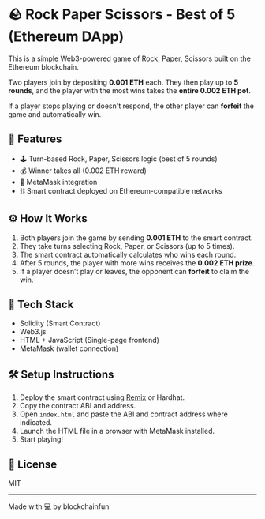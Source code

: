 # 🪨 Rock Paper Scissors - Best of 5 (Ethereum DApp)

This is a simple Web3-powered game of Rock, Paper, Scissors built on the Ethereum blockchain.

Two players join by depositing **0.001 ETH** each. They then play up to **5 rounds**, and the player with the most wins takes the **entire 0.002 ETH pot**.

If a player stops playing or doesn't respond, the other player can **forfeit** the game and automatically win.

## 🚀 Features

- 🕹️ Turn-based Rock, Paper, Scissors logic (best of 5 rounds)
- 💰 Winner takes all (0.002 ETH reward)
- 👛 MetaMask integration
- ⛓️ Smart contract deployed on Ethereum-compatible networks

## ⚙️ How It Works

1. Both players join the game by sending **0.001 ETH** to the smart contract.
2. They take turns selecting Rock, Paper, or Scissors (up to 5 times).
3. The smart contract automatically calculates who wins each round.
4. After 5 rounds, the player with more wins receives the **0.002 ETH prize**.
5. If a player doesn’t play or leaves, the opponent can **forfeit** to claim the win.

## 🧠 Tech Stack

- Solidity (Smart Contract)
- Web3.js
- HTML + JavaScript (Single-page frontend)
- MetaMask (wallet connection)

## 🛠️ Setup Instructions

1. Deploy the smart contract using [Remix](https://remix.ethereum.org) or Hardhat.
2. Copy the contract ABI and address.
3. Open `index.html` and paste the ABI and contract address where indicated.
4. Launch the HTML file in a browser with MetaMask installed.
5. Start playing!

## 📜 License

MIT

---

Made with 💻 by blockchainfun

